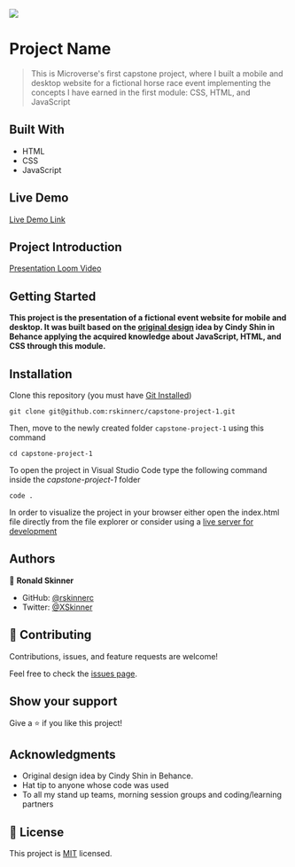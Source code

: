 ![](https://img.shields.io/badge/Microverse-blueviolet)

# Project Name

> This is Microverse's first capstone project, where I built a mobile and desktop website for a fictional horse race event implementing the concepts I have earned in the first module: CSS, HTML, and JavaScript

## Built With

- HTML
- CSS
- JavaScript

## Live Demo

[Live Demo Link](https://rskinnerc.github.io/capstone-project-1/)

## Project Introduction

[Presentation Loom Video](https://rskinnerc.github.io/capstone-project-1/)

## Getting Started

**This project is the presentation of a fictional event website for mobile and desktop. It was built based on the [original design](https://www.behance.net/gallery/29845175/CC-Global-Summit-2015) idea by Cindy Shin in Behance applying the acquired knowledge about JavaScript, HTML, and CSS through this module.**

## Installation

Clone this repository (you must have [Git Installed](https://github.com/git-guides/install-git))

`git clone git@github.com:rskinnerc/capstone-project-1.git`

Then, move to the newly created folder `capstone-project-1` using this command

`cd capstone-project-1`

To open the project in Visual Studio Code type the following command inside the _capstone-project-1_ folder

`code .`

In order to visualize the project in your browser either open the index.html file directly from the file explorer or consider using a [live server for development ](https://marketplace.visualstudio.com/items?itemName=ritwickdey.LiveServer)

## Authors

👤 **Ronald Skinner**

- GitHub: [@rskinnerc](https://github.com/rskinnerc)
- Twitter: [@XSkinner](https://twitter.com/XSkinner)

## 🤝 Contributing

Contributions, issues, and feature requests are welcome!

Feel free to check the [issues page](../../issues/).

## Show your support

Give a ⭐️ if you like this project!

## Acknowledgments

- Original design idea by Cindy Shin in Behance.
- Hat tip to anyone whose code was used
- To all my stand up teams, morning session groups and coding/learning partners

## 📝 License

This project is [MIT](./MIT.md) licensed.
